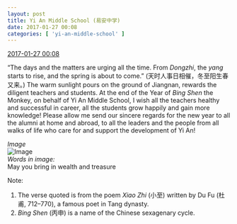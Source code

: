 ```yaml
---
layout: post
title: Yi An Middle School (易安中学)
date: 2017-01-27 00:08
categories: [ 'yi-an-middle-school' ]
---
```


<div class="weibo-info">
  <a href="http://weibo.com/6074218720/EsFmeh8ms">2017-01-27 00:08</a>
</div>

“The days and the matters are urging all the time. From *Dongzhi*, the *yang* starts to rise, and the spring is about to come.” (天时人事日相催，冬至阳生春又来。) The warm sunlight pours on the ground of Jiangnan, rewards the diligent teachers and students. At the end of the Year of *Bing Shen* the Monkey, on behalf of Yi An Middle School, I wish all the teachers healthy and successful in career, all the students grow happily and gain more knowledge! Please allow me send our sincere regards for the new year to all the alumni at home and abroad, to all the leaders and the people from all walks of life who care for and support the development of Yi An!

<!-- more -->

*Image*  
![Image](https://wx4.sinaimg.cn/mw690/006D4NLGgy1fc4h63rl9qj30j60x1n3y.jpg)  
*Words in image:*  
May you bring in wealth and treasure

Note:
1. The verse quoted is from the poem *Xiao Zhi* (小至) written by Du Fu (杜甫, 712–770), a famous poet in Tang dynasty.
1. *Bing Shen* (丙申) is a name of the Chinese sexagenary cycle.
